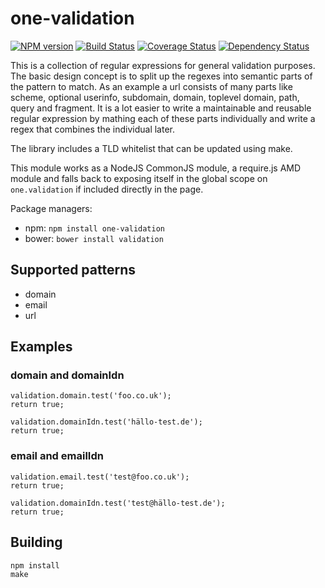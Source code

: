 # one-validation

[![NPM version](https://badge.fury.io/js/one-validation.png)](http://badge.fury.io/js/one-validation)
[![Build Status](https://travis-ci.org/One-com/one-validation.png?branch=master)](https://travis-ci.org/One-com/one-validation)
[![Coverage Status](https://coveralls.io/repos/One-com/one-validation/badge.png)](https://coveralls.io/r/One-com/one-validation)
[![Dependency Status](https://david-dm.org/One-com/one-validation.png)](https://david-dm.org/One-com/one-validation)

This is a collection of regular expressions for general validation purposes.
The basic design concept is to split up the regexes into semantic parts of the pattern to match.
As an example a url consists of many parts like scheme, optional userinfo, subdomain, domain, toplevel domain, path, query and fragment.
It is a lot easier to write a maintainable and reusable regular expression by mathing each of these parts individually and write a regex that combines the individual later.

The library includes a TLD whitelist that can be updated using make.

This module works as a NodeJS CommonJS module, a require.js AMD module and falls back to exposing itself in the global scope on `one.validation` if included directly in the page.

Package managers:
* npm: `npm install one-validation`
* bower: `bower install validation`

## Supported patterns

* domain
* email
* url

## Examples

### domain and domainIdn

```
validation.domain.test('foo.co.uk');
return true;
```

```
validation.domainIdn.test('hällo-test.de');
return true;
```

### email and emailIdn

```
validation.email.test('test@foo.co.uk');
return true;
```

```
validation.domainIdn.test('test@hällo-test.de');
return true;
```

## Building

```
npm install
make
```
